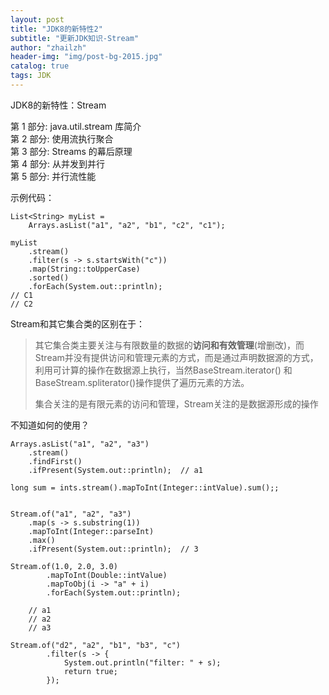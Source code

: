 ```yaml
---
layout: post
title: "JDK8的新特性2"
subtitle: "更新JDK知识-Stream"
author: "zhailzh"  
header-img: "img/post-bg-2015.jpg"  
catalog: true
tags: JDK  
---
```


JDK8的新特性：Stream  

第 1 部分: java.util.stream 库简介  
第 2 部分: 使用流执行聚合  
第 3 部分: Streams 的幕后原理  
第 4 部分: 从并发到并行  
第 5 部分: 并行流性能  

<!--more-->
示例代码：

~~~
List<String> myList =
    Arrays.asList("a1", "a2", "b1", "c2", "c1");

myList
    .stream()
    .filter(s -> s.startsWith("c"))
    .map(String::toUpperCase)
    .sorted()
    .forEach(System.out::println);
// C1
// C2
~~~  
Stream和其它集合类的区别在于：
> 其它集合类主要关注与有限数量的数据的**访问和有效管理**(增删改)，而Stream并没有提供访问和管理元素的方式，而是通过声明数据源的方式，利用可计算的操作在数据源上执行，当然BaseStream.iterator() 和 BaseStream.spliterator()操作提供了遍历元素的方法。
> 
> 集合关注的是有限元素的访问和管理，Stream关注的是数据源形成的操作



不知道如何的使用？
~~~
Arrays.asList("a1", "a2", "a3")
    .stream()
    .findFirst()
    .ifPresent(System.out::println);  // a1

long sum = ints.stream().mapToInt(Integer::intValue).sum();;


Stream.of("a1", "a2", "a3")
    .map(s -> s.substring(1))
    .mapToInt(Integer::parseInt)
    .max()
    .ifPresent(System.out::println);  // 3

Stream.of(1.0, 2.0, 3.0)
        .mapToInt(Double::intValue)
        .mapToObj(i -> "a" + i)
        .forEach(System.out::println);

    // a1
    // a2
    // a3

Stream.of("d2", "a2", "b1", "b3", "c")
        .filter(s -> {
            System.out.println("filter: " + s);
            return true;
        });
~~~
